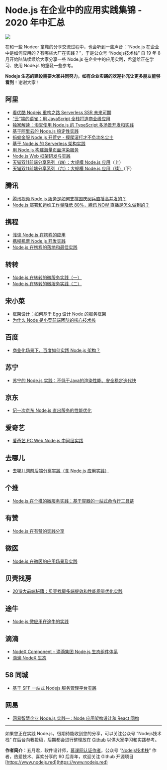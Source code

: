 # Node.js 在企业中的应用实践集锦 - 2020 年中汇总

![](https://img.mukewang.com/5efb49100001bcac09000383.png)

在和一些 Nodeer 童鞋的分享交流过程中，也会听到一些声音：“Node.js 在企业中是如何应用的？有哪些大厂在实践？”，于是公众号 “Nodejs技术栈” 自 19 年 8 月开始陆陆续续给大家分享一些 Node.js 在企业中的应用实践，希望给正在学习、使用 Node.js 的童鞋一些参考。 

**Nodejs 生态的建设需要大家共同努力，如有企业实践的欢迎补充让更多朋友能够看到**！谢谢大家！

## 阿里

* [看优酷 Nodejs 重构之路 Serverless SSR 未来可期](https://mp.weixin.qq.com/s/63Lv9qwsoXocCE3sIhsIPA)
* [“云”端的语雀：用 JavaScript 全栈打造商业级应用](https://zhuanlan.zhihu.com/p/101917567)
* [独家解读：淘宝使用 Node.js 的 TypeScript 多场景开发和实践](https://mp.weixin.qq.com/s/f5xIN9d7s011_gXej84MJw)
* [基于阿里云的 Node.js 稳定性实践](https://mp.weixin.qq.com/s/ghciI1dj9dve6Bsrf8Yj1w)
* [蚂蚁金服 Node.js 开荒史 - 摸爬滚打才不负功名尘土](https://mp.weixin.qq.com/s/wIYlSPSJSK2eHbk48SFQLw)
* [基于 Node.js 的 Serverless 架构实践](https://mp.weixin.qq.com/s/oKcQXj3CWt1Ts_tOtw7QTg)
* [用 Node.js 构建海量页面渲染服务](https://www.yuque.com/preview/yuque/0/2020/pdf/84135/1578575086211-802410a9-a833-47ce-b612-b6f6108285e6.pdf)
* [Node.js Web 框架研发与实践](https://www.yuque.com/preview/yuque/0/2020/pdf/84135/1578577070295-d62924f6-a34c-463f-a6b5-ea657cfd038d.pdf)
* [天猫双11前端分享系列（四）：大规模 Node.js 应用](https://github.com/tmallfe/tmallfe.github.io/issues/28)（上）
* [天猫双11前端分享系列（六）：大规模 Node.js 应用（续）](https://github.com/tmallfe/tmallfe.github.io/issues/30)（下）

## 腾讯

* [腾讯视频 Node.js 服务是如何支撑国庆阅兵直播高并发的？](https://mp.weixin.qq.com/s/7lA2-mCM9GR3BekWH6hB2Q)
* [Node.js 部署和运维工作量降低 80%，腾讯 NOW 直播是怎么做到的？](https://mp.weixin.qq.com/s/GGrb7Oex7SqtwzIKAXSFVg)

## 携程

* [浅谈 Node.js 在携程的应用](https://mp.weixin.qq.com/s/yuK3MvgMlYE5thEx6e8rtQ)
* [携程机票 Node.js 开发实践](https://mp.weixin.qq.com/s/NU7Hm96-cngvUCOF2LOpMA)
* [Node.js 在携程的落地和最佳实践](https://mp.weixin.qq.com/s/ndPlZJWM9pxusGMY8C0eyA)

## 转转

* [Node.js 在转转的微服务实践（一）](https://mp.weixin.qq.com/s/1rjvoOySe-dcxn8fWE8BMQ)
* [Node.js 在转转的微服务实践（二）](https://mp.weixin.qq.com/s/HyoCCOD0SqcGA7Ajt7GWuA)

## 宋小菜

* [框架设计：如何基于 Egg 设计 Node 的服务框架](https://mp.weixin.qq.com/s/HCKWKhnlDwAGo5s797W7jA)
* [为什么 Node 是小菜前端团队的核心技术栈](https://mp.weixin.qq.com/s/j4tAMFzlGQ5O9q768KE9Cg)

## 百度

* [商业化场景下，百度如何实践 Node.js 架构？](https://mp.weixin.qq.com/s/2ZnBR2Ki7VJCLmtVT4oOsw)

## 苏宁

* [苏宁的 Node.js 实践：不低于Java的渲染性能、安全稳定迭代快](https://mp.weixin.qq.com/s/Dr7k1JDE6crJoYU7fmEcTw)

## 京东

* [记一次京东 Node.js 直出服务的性能优化](https://mp.weixin.qq.com/s/jnIqOr-zhybgZbejKLZikg)

## 爱奇艺

* [爱奇艺 PC Web Node.js 中间层实践](https://mp.weixin.qq.com/s/J9cYX8DkZFb6iAJt6E0THQ)

## 去哪儿

* [去哪儿网前后端分离实践（含 Node.js 应用实践）](https://mp.weixin.qq.com/s/osgtwTLJhJJmF0bHFmKgUg)

## 个推

* [Node.js 在个推的微服务实践：基于容器的一站式命令行工具链](https://mp.weixin.qq.com/s/e_w0Q1T1F8yZWHeoUaOTQw)

## 有赞

* [Node.js 在有赞的实践分享](https://mp.weixin.qq.com/s/vTL98USoRyJrcu4ny9r0ZQ)

## 微医

* [Node.js 在微医的应用场景及实践](https://mp.weixin.qq.com/s/OeZyo7MZhadGjKV83LZnhA)

## 贝壳找房

* [2019大前端秘籍：贝壳找房多端提效和性能质量优化实践](https://mp.weixin.qq.com/s/umr-SZXflTy9XQoRRf56Rg)

## 途牛

* [Node.js 微应用在途牛的实践](https://mp.weixin.qq.com/s/TI8VgCpToFQDrITLyac3Rg)

## 滴滴

* [NodeX Component - 滴滴集团 Node.js 生态组件体系](https://mp.weixin.qq.com/s/IsnQCEC8oehDmdmpbXWKwQ)
* [滴滴 NodeX 生态](https://mp.weixin.qq.com/s/x62tkL5bUgbBaRyNwRgxNw)

## 58 同城

* [基于 SFF 一站式 Nodejs 服务管理平台实践](https://mp.weixin.qq.com/s/wfMl-2wFXSpx8QjTckJxCw)

## 网易

* [网易智慧企业 Node.js 实践一 : Node 应用架构设计和 React 同构](https://mp.weixin.qq.com/s/MyiR0NakRPT_16zXymj36g)

---

如果您正在实践 Node.js，很期待能收到您的分享，可以关注公众号 “Nodejs技术栈” 在后台向我投稿，后期都会进行整理放在 [Github](https://github.com/Q-Angelo/Nodejs-Roadmap/blob/master/docs/nodejs/practice/enterprise.md) 以供大家学习和实践参考。

**作者简介**：五月君，软件设计师，[慕课网认证作者](https://www.imooc.com/u/2667395)，公众号 “[Nodejs技术栈](https://nodejsred.oss-cn-shanghai.aliyuncs.com/node_roadmap_wx.jpg?x-oss-process=style/may)” 作者，热爱技术、喜欢分享的 90 后青年，欢迎关注 Github 开源项目 [https://www.nodejs.red](https://www.nodejs.red)
